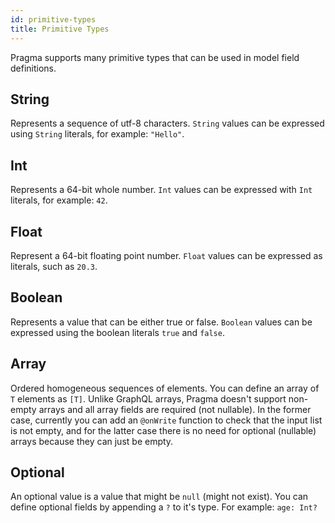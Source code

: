 ```yaml
---
id: primitive-types
title: Primitive Types
---
```


Pragma supports many primitive types that can be used in model field definitions.

## String
Represents a sequence of utf-8 characters. `String` values can be expressed using `String` literals, for example: `"Hello"`.

## Int
Represents a 64-bit whole number. `Int` values can be expressed with `Int` literals, for example: `42`.

## Float
Represent a 64-bit floating point number. `Float` values can be expressed as literals, such as `20.3`.

## Boolean
Represents a value that can be either true or false. `Boolean` values can be expressed using the boolean literals `true` and `false`.

## Array
Ordered homogeneous sequences of elements. You can define an array of `T` elements as `[T]`. Unlike GraphQL arrays, Pragma doesn't support non-empty arrays and all array fields are required (not nullable). In the former case, currently you can add an `@onWrite` function to check that the input list is not empty, and for the latter case there is no need for optional (nullable) arrays because they can just be empty. 

## Optional
An optional value is a value that might be `null` (might not exist). You can define optional fields by appending a `?` to it's type. For example: `age: Int?`
